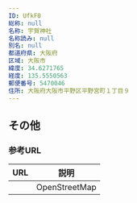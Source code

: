 ```yaml
---
ID: UfkF0
総称: null
名称: 宇賀神社
名称読み: null
別名: null
都道府県: 大阪府
区域: 大阪市
緯度: 34.6271765
経度: 135.5550563
郵便番号: 5470046
住所: 大阪府大阪市平野区平野宮町１丁目９
---
```


## その他

### 参考URL

| URL | 説明          |
| --- | ------------- |
|     | OpenStreetMap |
